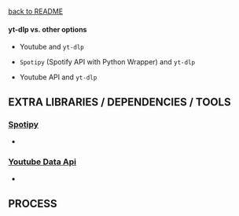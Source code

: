 [back to README](../README.md)
#### yt-dlp vs. other options
- Youtube and `yt-dlp`

- `Spotipy` (Spotify API with Python Wrapper) and `yt-dlp`

- Youtube API and `yt-dlp`


## EXTRA LIBRARIES / DEPENDENCIES / TOOLS
### [Spotipy]()
- 

### [Youtube Data Api]()
- 

## PROCESS
